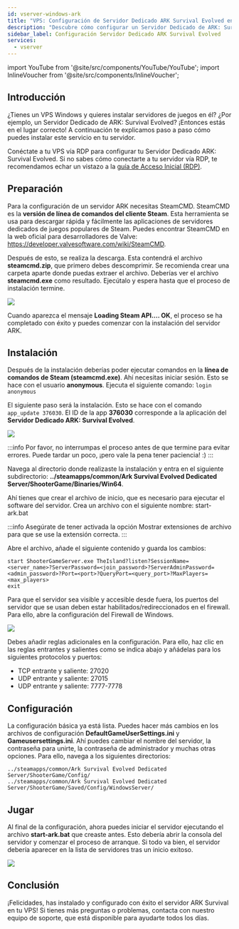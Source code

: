 ```yaml
---
id: vserver-windows-ark
title: "VPS: Configuración de Servidor Dedicado ARK Survival Evolved en Windows"
description: "Descubre cómo configurar un Servidor Dedicado de ARK: Survival Evolved en tu VPS Windows rápida y fácilmente → Aprende más ahora"
sidebar_label: Configuración Servidor Dedicado ARK Survival Evolved
services:
  - vserver
---
```


import YouTube from '@site/src/components/YouTube/YouTube';
import InlineVoucher from '@site/src/components/InlineVoucher';


## Introducción
¿Tienes un VPS Windows y quieres instalar servidores de juegos en él? ¿Por ejemplo, un Servidor Dedicado de ARK: Survival Evolved? ¡Entonces estás en el lugar correcto! A continuación te explicamos paso a paso cómo puedes instalar este servicio en tu servidor.

<YouTube videoId="YOz_SqsUkg4" imageSrc="https://screensaver01.zap-hosting.com/index.php/s/Tde2kaHrjgtMd3H/preview" title="Configuración Servidor Dedicado ARK: Survival Evolved en VPS Windows" description="¿Sientes que entiendes mejor cuando ves las cosas en acción? ¡Te tenemos cubierto! Sumérgete en nuestro video que te lo explica todo. Ya sea que tengas prisa o prefieras absorber la info de la forma más entretenida posible."/>

Conéctate a tu VPS vía RDP para configurar tu Servidor Dedicado ARK: Survival Evolved. Si no sabes cómo conectarte a tu servidor vía RDP, te recomendamos echar un vistazo a la [guía de Acceso Inicial (RDP)](vserver-windows-userdp.md).

<InlineVoucher />

## Preparación

Para la configuración de un servidor ARK necesitas SteamCMD. SteamCMD es la **versión de línea de comandos del cliente Steam**. Esta herramienta se usa para descargar rápida y fácilmente las aplicaciones de servidores dedicados de juegos populares de Steam. Puedes encontrar SteamCMD en la web oficial para desarrolladores de Valve: https://developer.valvesoftware.com/wiki/SteamCMD. 

Después de esto, se realiza la descarga. Esta contendrá el archivo **steamcmd.zip**, que primero debes descomprimir. Se recomienda crear una carpeta aparte donde puedas extraer el archivo. Deberías ver el archivo **steamcmd.exe** como resultado. Ejecútalo y espera hasta que el proceso de instalación termine.

![](https://screensaver01.zap-hosting.com/index.php/s/67Prbs9CKEo4tfG/preview)

Cuando aparezca el mensaje **Loading Steam API.... OK**, el proceso se ha completado con éxito y puedes comenzar con la instalación del servidor ARK.



## Instalación

Después de la instalación deberías poder ejecutar comandos en la **línea de comandos de Steam (steamcmd.exe)**. Ahí necesitas iniciar sesión. Esto se hace con el usuario **anonymous**. Ejecuta el siguiente comando: `login anonymous`

El siguiente paso será la instalación. Esto se hace con el comando `app_update 376030`. El ID de la app **376030** corresponde a la aplicación del **Servidor Dedicado ARK: Survival Evolved**.

![](https://screensaver01.zap-hosting.com/index.php/s/37YL4YgiL4EogS6/preview)



:::info
Por favor, no interrumpas el proceso antes de que termine para evitar errores. Puede tardar un poco, ¡pero vale la pena tener paciencia! :)
:::



Navega al directorio donde realizaste la instalación y entra en el siguiente subdirectorio: **../steamapps/common/Ark Survival Evolved Dedicated Server/ShooterGame/Binaries/Win64**.

Ahí tienes que crear el archivo de inicio, que es necesario para ejecutar el software del servidor. Crea un archivo con el siguiente nombre: start-ark.bat

:::info
Asegúrate de tener activada la opción Mostrar extensiones de archivo para que se use la extensión correcta.
:::

Abre el archivo, añade el siguiente contenido y guarda los cambios:

```
start ShooterGameServer.exe TheIsland?listen?SessionName=<server_name>?ServerPassword=<join_password>?ServerAdminPassword=<admin_password>?Port=<port>?QueryPort=<query_port>?MaxPlayers=<max_players>
exit
```



Para que el servidor sea visible y accesible desde fuera, los puertos del servidor que se usan deben estar habilitados/redireccionados en el firewall. Para ello, abre la configuración del Firewall de Windows.

![](https://screensaver01.zap-hosting.com/index.php/s/WxKJRKAPf9dXwFF/preview)


Debes añadir reglas adicionales en la configuración. Para ello, haz clic en las reglas entrantes y salientes como se indica abajo y añádelas para los siguientes protocolos y puertos:

- TCP entrante y saliente: 27020
- UDP entrante y saliente: 27015
- UDP entrante y saliente: 7777-7778



## Configuración

La configuración básica ya está lista. Puedes hacer más cambios en los archivos de configuración **DefaultGameUserSettings.ini** y **Gameusersettings.ini**. Ahí puedes cambiar el nombre del servidor, la contraseña para unirte, la contraseña de administrador y muchas otras opciones. Para ello, navega a los siguientes directorios:

```
../steamapps/common/Ark Survival Evolved Dedicated Server/ShooterGame/Config/
../steamapps/common/Ark Survival Evolved Dedicated Server/ShooterGame/Saved/Config/WindowsServer/
```



## Jugar

Al final de la configuración, ahora puedes iniciar el servidor ejecutando el archivo **start-ark.bat** que creaste antes. Esto debería abrir la consola del servidor y comenzar el proceso de arranque. Si todo va bien, el servidor debería aparecer en la lista de servidores tras un inicio exitoso.

![](https://screensaver01.zap-hosting.com/index.php/s/SkjP94KCa9YnJXn/preview)


## Conclusión

¡Felicidades, has instalado y configurado con éxito el servidor ARK Survival en tu VPS! Si tienes más preguntas o problemas, contacta con nuestro equipo de soporte, que está disponible para ayudarte todos los días.

<InlineVoucher />